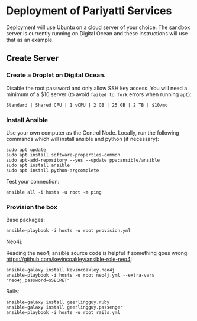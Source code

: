 # Deployment of Pariyatti Services

Deployment will use Ubuntu on a cloud server of your choice. The sandbox server is currently running on Digital Ocean and these instructions will use that as an example.

## Create Server

### Create a Droplet on Digital Ocean.

Disable the root password and only allow SSH key access. You will need a minimum of a $10 server (to avoid `failed to fork` errors when running `apt`):

`Standard | Shared CPU | 1 vCPU | 2 GB | 25 GB | 2 TB | $10/mo`


### Install Ansible

Use your own computer as the Control Node. Locally, run the following commands which will install ansible and python (if necessary):

```
sudo apt update
sudo apt install software-properties-common
sudo apt-add-repository --yes --update ppa:ansible/ansible
sudo apt install ansible
sudo apt install python-argcomplete
```

Test your connection:

```
ansible all -i hosts -u root -m ping
```

### Provision the box

Base packages:

```
ansible-playbook -i hosts -u root provision.yml
```

Neo4j:

Reading the neo4j ansible source code is helpful if something goes wrong: https://github.com/kevincoakley/ansible-role-neo4j

```
ansible-galaxy install kevincoakley.neo4j
ansible-playbook -i hosts -u root neo4j.yml --extra-vars "neo4j_password=$SECRET"
```

Rails:

```
ansible-galaxy install geerlingguy.ruby
ansible-galaxy install geerlingguy.passenger
ansible-playbook -i hosts -u root rails.yml
```
